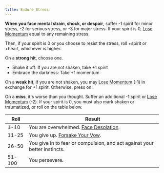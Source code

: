 ```yaml
---
title: Endure Stress
---
```


**When you face mental strain, shock, or despair**, suffer -1 spirit for minor stress, -2 for serious stress, or -3 for major stress. If your spirit is 0, [Lose Momentum](/starforged-srd/moves/suffer/lose_momentum) equal to any remaining stress.

Then, if your spirit is 0 or you choose to resist the stress, roll +spirit or +heart, whichever is higher.

On a **strong hit**, choose one.

- Shake it off: If you are not shaken, take +1 spirit
- Embrace the darkness: Take +1 momentum

On a **weak hit**, if you are not shaken, you may [Lose Momentum](/starforged-srd/moves/suffer/lose_momentum) (-1) in exchange for +1 spirit. Otherwise, press on.

On a **miss**, it's worse than you thought. Suffer an additional -1 spirit or [Lose Momentum](/starforged-srd/moves/suffer/lose_momentum) (-2). If your spirit is 0, you must also mark shaken or traumatized, or roll on the table below.

| Roll   | Result                                                                                   |
| ------ | ---------------------------------------------------------------------------------------- |
| 1-10   | You are overwhelmed. [Face Desolation](/starforged-srd/moves/threshold/face_desolation). |
| 11-25  | You give up. [Forsake Your Vow](/starforged-srd/moves/quest/forsake_your_vow).           |
| 26-50  | You give in to fear or compulsion, and act against your better instincts.                |
| 51-100 | You persevere.                                                                           |
